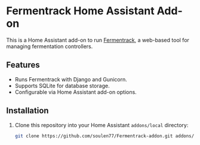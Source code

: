 # Fermentrack Home Assistant Add-on

This is a Home Assistant add-on to run [Fermentrack](https://github.com/thorrak/fermentrack), a web-based tool for managing fermentation controllers.

## Features
- Runs Fermentrack with Django and Gunicorn.
- Supports SQLite for database storage.
- Configurable via Home Assistant add-on options.

## Installation
1. Clone this repository into your Home Assistant `addons/local` directory:
   ```bash
   git clone https://github.com/soulen77/Fermentrack-addon.git addons/local/fermentrack
